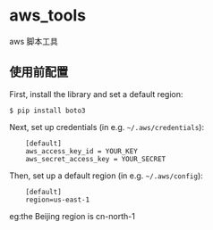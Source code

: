 # aws_tools

aws 脚本工具

## 使用前配置

First, install the library and set a default region:

```
$ pip install boto3
```

Next, set up credentials (in e.g. ``~/.aws/credentials``):

```
    [default]
    aws_access_key_id = YOUR_KEY
    aws_secret_access_key = YOUR_SECRET
```

Then, set up a default region (in e.g. ``~/.aws/config``):

```
    [default]
    region=us-east-1
```
eg:the Beijing region is cn-north-1

